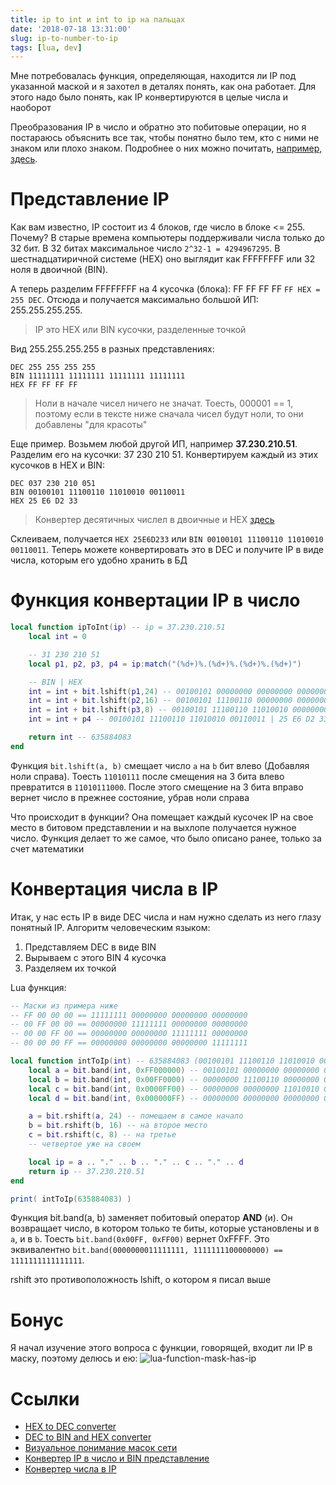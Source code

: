 ```yaml
---
title: ip to int и int to ip на пальцах
date: '2018-07-18 13:31:00'
slug: ip-to-number-to-ip
tags: [lua, dev]
---
```


Мне потребовалась функция, определяющая, находится ли IP под указанной маской и я захотел в деталях понять, как она работает. Для этого надо было понять, как IP конвертируются в целые числа и наоборот

Преобразования IP в число и обратно это побитовые операции, но я постараюсь объяснить все так, чтобы понятно было тем, кто с ними не знаком или плохо знаком. Подробнее о них можно почитать, [например, здесь](http://php.net/manual/ru/language.operators.bitwise.php).

# Представление IP

Как вам известно, IP состоит из 4 блоков, где число в блоке \<= 255. Почему? В старые времена компьютеры поддерживали числа только до 32 бит. В 32 битах максимальное число `2^32-1 = 4294967295`. В шестнадцатиричной системе (HEX) оно выглядит как FFFFFFFF или 32 ноля в двоичной (BIN).

А теперь разделим FFFFFFFF на 4 кусочка (блока): FF FF FF FF
`FF HEX = 255 DEC`. Отсюда и получается максимально большой ИП: 255.255.255.255.

> IP это HEX или BIN кусочки, разделенные точкой

Вид 255.255.255.255 в разных представлениях:

    DEC 255 255 255 255
    BIN 11111111 11111111 11111111 11111111
    HEX FF FF FF FF

> Ноли в начале чисел ничего не значат. Тоесть, 000001 == 1, поэтому если в тексте ниже сначала чисел будут ноли, то они добавлены "для красоты"

Еще пример. Возьмем любой другой ИП, например **37.230.210.51**. Разделим его на кусочки: 37 230 210 51. Конвертируем каждый из этих кусочков в HEX и BIN:

    DEC 037 230 210 051
    BIN 00100101 11100110 11010010 00110011
    HEX 25 E6 D2 33

> Конвертер десятичных числел в двоичные и HEX [здесь](https://www.rapidtables.com/convert/number/decimal-to-binary.html)

Склеиваем, получается `HEX 25E6D233` или `BIN 00100101 11100110 11010010 00110011`. Теперь можете конвертировать это в DEC и получите IP в виде числа, которым его удобно хранить в БД

# Функция конвертации IP в число

```lua
local function ipToInt(ip) -- ip = 37.230.210.51
	local int = 0

	-- 31 230 210 51
	local p1, p2, p3, p4 = ip:match("(%d+)%.(%d+)%.(%d+)%.(%d+)")

	-- BIN | HEX
	int = int + bit.lshift(p1,24) -- 00100101 00000000 00000000 00000000 | 25 00 00 00
	int = int + bit.lshift(p2,16) -- 00100101 11100110 00000000 00000000 | 25 E6 00 00
	int = int + bit.lshift(p3,8) -- 00100101 11100110 11010010 00000000 | 25 E6 D2 00
	int = int + p4 -- 00100101 11100110 11010010 00110011 | 25 E6 D2 33

	return int -- 635884083
end
```

Функция `bit.lshift(a, b)` смещает число `a` на `b` бит влево (Добавляя ноли справа).
Тоесть `11010111` после смещения на 3 бита влево превратится в `11010111000`. После этого смещение на 3 бита вправо вернет число в прежнее состояние, убрав ноли справа

Что происходит в функции? Она помещает каждый кусочек IP на свое место в битовом представлении и на выхлопе получается нужное число. Функция делает то же самое, что было описано ранее, только за счет математики

# Конвертация числа в IP

Итак, у нас есть IP в виде DEC числа и нам нужно сделать из него глазу понятный IP. Алгоритм человеческим языком:

1. Представляем DEC в виде BIN
2. Вырываем с этого BIN 4 кусочка
3. Разделяем их точкой

Lua функция:

```lua
-- Маски из примера ниже
-- FF 00 00 00 == 11111111 00000000 00000000 00000000
-- 00 FF 00 00 == 00000000 11111111 00000000 00000000
-- 00 00 FF 00 == 00000000 00000000 11111111 00000000
-- 00 00 00 FF == 00000000 00000000 00000000 11111111

local function intToIp(int) -- 635884083 (00100101 11100110 11010010 00110011)
	local a = bit.band(int, 0xFF000000) -- 00100101 00000000 00000000 00000000 | 25 00 00 00 | 037.000.000.000
	local b = bit.band(int, 0x00FF0000) -- 00000000 11100110 00000000 00000000 | 00 E6 00 00 | 000.230.000.000
	local c = bit.band(int, 0x0000FF00) -- 00000000 00000000 11010010 00000000 | 00 00 D2 00 | 000.000.210.000
	local d = bit.band(int, 0x000000FF) -- 00000000 00000000 00000000 00110011 | 00 00 00 33 | 000.000.000.051

	a = bit.rshift(a, 24) -- помещаем в самое начало
	b = bit.rshift(b, 16) -- на второе место
	c = bit.rshift(c, 8) -- на третье
	-- четвертое уже на своем

	local ip = a .. "." .. b .. "." .. c .. "." .. d
	return ip -- 37.230.210.51
end

print( intToIp(635884083) )
```

Функция bit.band(a, b) заменяет побитовый оператор **AND** (и). Он возвращает число, в котором только те биты, которые установлены и в `a`, и в `b`. Тоесть `bit.band(0x00FF, 0xFF00)` вернет 0xFFFF. Это эквивалентно `bit.band(0000000011111111, 1111111100000000) == 1111111111111111`.

rshift это противоположность lshift, о котором я писал выше

# Бонус

Я начал изучение этого вопроса с функции, говорящей, входит ли IP в маску, поэтому делюсь и ею:
 ![lua-function-mask-has-ip](https://s3.blog.amd-nick.me/2018/07/lua-function-mask-has-ip.png)

# Ссылки

- [HEX to DEC converter](https://www.binaryhexconverter.com/hex-to-decimal-converter)
- [DEC to BIN and HEX converter](https://www.rapidtables.com/convert/number/decimal-to-binary.html)
- [Визуальное понимание масок сети](http://www.aboutmyip.com/AboutMyXApp/SubnetCalculator.jsp)
- [Конвертер IP в число и BIN представление](http://www.aboutmyip.com/AboutMyXApp/IP2Integer.jsp)
- [Конвертер числа в IP](https://ipduh.com/ip/fromint/)
